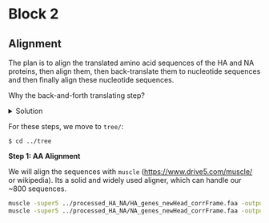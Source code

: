 # Block 2

## Alignment

The plan is to align the translated amino acid sequences of the HA and NA proteins, then align them, then back-translate them to nucleotide sequences and then finally align these nucleotide sequences.

Why the back-and-forth translating step?
<details>
  <summary>
    Solution
  </summary>
There are 2 main reasons for this:
  
a) AA sequences are more conserved. Due to the degeneracy of the genetic code (multiple codons can code for the same amino acid), the nucleotide sequence of a gene evolves much faster than its corresponding amino acid sequence. The third position in a codon (the "wobble base") can often change without affecting the protein at all. Therefore, IN SOME CASES, aligning the nucleotide sequence can give a more detailed picture of the true evolutionary history. However...

b) Since the fundamental unit of a protein is the **codon** (a triplet of nucleotides), keeping the frame is essential for aligning. Hence, if we would align 2 nucleotide sequences right away, the aligner might introduce gaps and therefore shift one of the sequences, completely removing the codon information.

By going back and forth like the way we do this, we avoid b) while having the nice advantages of a).
  
</details>

For these steps, we move to `tree/`:

`$ cd ../tree`

**Step 1: AA Alignment**

We will align the sequences with `muscle` (https://www.drive5.com/muscle/ or wikipedia). Its a solid and widely used aligner, which can handle our ~800 sequences. 

```bash
muscle -super5 ../processed_HA_NA/HA_genes_newHead_corrFrame.faa -output HA_genes_aligned.aln;
muscle -super5 ../processed_HA_NA/NA_genes_newHead_corrFrame.faa -output NA_genes_aligned.aln;

```
